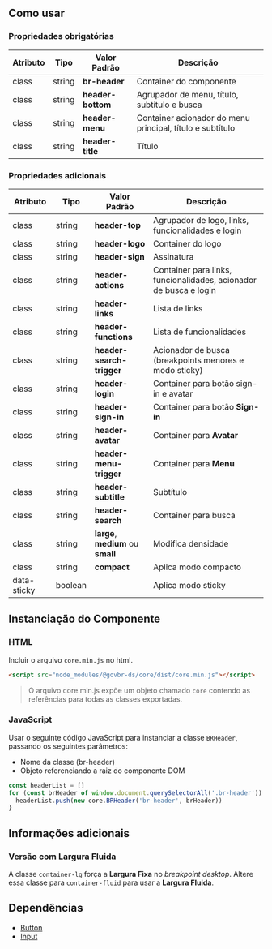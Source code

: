 ## Como usar

### Propriedades obrigatórias

| Atributo | Tipo   | Valor Padrão      | Descrição                                                 |
| -------- | ------ | ----------------- | --------------------------------------------------------- |
| class    | string | **br-header**     | Container do componente                                   |
| class    | string | **header-bottom** | Agrupador de menu, título, subtítulo e busca              |
| class    | string | **header-menu**   | Container acionador do menu principal, título e subtítulo |
| class    | string | **header-title**  | Título                                                    |

### Propriedades adicionais

| Atributo    | Tipo    | Valor Padrão                       | Descrição                                                         |
| ----------- | ------- | ---------------------------------- | ----------------------------------------------------------------- |
| class       | string  | **header-top**                     | Agrupador de logo, links, funcionalidades e login                 |
| class       | string  | **header-logo**                    | Container do logo                                                 |
| class       | string  | **header-sign**                    | Assinatura                                                        |
| class       | string  | **header-actions**                 | Container para links, funcionalidades, acionador de busca e login |
| class       | string  | **header-links**                   | Lista de links                                                    |
| class       | string  | **header-functions**               | Lista de funcionalidades                                          |
| class       | string  | **header-search-trigger**          | Acionador de busca (breakpoints menores e modo sticky)            |
| class       | string  | **header-login**                   | Container para botão sign-in e avatar                             |
| class       | string  | **header-sign-in**                 | Container para botão **Sign-in**                                  |
| class       | string  | **header-avatar**                  | Container para **Avatar**                                         |
| class       | string  | **header-menu-trigger**            | Container para **Menu**                                           |
| class       | string  | **header-subtitle**                | Subtítulo                                                         |
| class       | string  | **header-search**                  | Container para busca                                              |
| class       | string  | **large**, **medium** ou **small** | Modifica densidade                                                |
| class       | string  | **compact**                        | Aplica modo compacto                                              |
| data-sticky | boolean |                                    | Aplica modo sticky                                                |

## Instanciação do Componente

### HTML

Incluir o arquivo `core.min.js` no html.

```html
<script src="node_modules/@govbr-ds/core/dist/core.min.js"></script>
```

> O arquivo core.min.js expõe um objeto chamado `core` contendo as referências para todas as classes exportadas.

### JavaScript

Usar o seguinte código JavaScript para instanciar a classe `BRHeader`, passando os seguintes parâmetros:

- Nome da classe (br-header)
- Objeto referenciando a raiz do componente DOM

```javascript
const headerList = []
for (const brHeader of window.document.querySelectorAll('.br-header')) {
  headerList.push(new core.BRHeader('br-header', brHeader))
}
```

## Informações adicionais

### Versão com Largura Fluida

A classe `container-lg` força a **Largura Fixa** no *breakpoint desktop*. Altere essa classe para `container-fluid` para usar a **Largura Fluida**.

## Dependências

- [Button](/ds/components/button)
- [Input](/ds/components/input)
